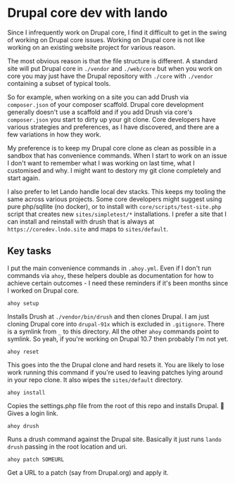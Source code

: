 # Drupal core dev with lando

Since I infrequently work on Drupal core, I find it difficult to get in the
swing of working on Drupal core issues. Working on Drupal core is not like working
on an existing website project for various reason.

The most obvious reason is that the file structure is different. A standard site will put
Drupal core in `./vendor` and `./web/core` but when you work on core you may just have
the Drupal repository with `./core` with `./vendor` containing a subset of typical tools.

So for example, when working on a site you can add Drush via `composer.json` of your
composer scaffold. Drupal core development generally doesn't use a scaffold and
if you add Drush via core's  `composer.json` you start to dirty up your git clone.
Core developers have various strategies and preferences, as I have discovered, and there
are a few variations in how they work.

My preference is to keep my Drupal core clone as clean as possible in a sandbox that has 
convenience commands. When I start to work on an issue I don't want to remember what
I was working on last time, what I customised and why. I might want to destory my git clone
completely and start again.

I also prefer to let Lando handle local dev stacks. This keeps my tooling the same across
various projects. Some core developers might suggest using pure php/sqllite (no docker), or
to install with `core/scripts/test-site.php` script that creates new `sites/simpletest/*`
installations. I prefer a site that I can install and reinstall with drush that is always
at `https://coredev.lndo.site` and maps to `sites/default`.

## Key tasks

I put the main convenience commands in `.ahoy.yml`. Even if I don't run commands via `ahoy`,
these helpers double as documentation for how to achieve certain outcomes - I need these
reminders if it's been months since I worked on Drupal core.

```
ahoy setup
```

Installs Drush at `./vendor/bin/drush` and then clones Drupal. I am just cloning Drupal core
into `drupal-91x` which is excluded in `.gitignore`. There is a symlink from `_` to this
directory. All the other `ahoy` commands point to symlink. So yeah, if you're working on
Drupal 10.7 then probably I'm not yet.

```
ahoy reset
```

This goes into the the Drupal clone and hard resets it. You are likely to lose work
running this command if you're used to leaving patches lying around in your
repo clone. It also wipes the `sites/default` directory.

```
ahoy install
```

Copies the settings.php file from the root of this repo and installs Drupal. 🥂 
Gives a login link. 

```
ahoy drush
```

Runs a drush command against the Drupal site. Basically it just runs `lando drush`
passing in the root location and uri.

```
ahoy patch SOMEURL
```

Get a URL to a patch (say from Drupal.org) and apply it.



